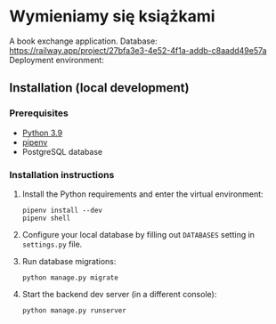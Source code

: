 # Wymieniamy się książkami

A book exchange application.
Database: https://railway.app/project/27bfa3e3-4e52-4f1a-addb-c8aadd49e57a
Deployment environment: 

## Installation (local development)

### Prerequisites

- [Python 3.9](https://www.python.org/)
- [pipenv](https://pipenv.readthedocs.io/en/latest/)
- PostgreSQL database

### Installation instructions

1.  Install the Python requirements and enter the virtual environment:

    ```
    pipenv install --dev
    pipenv shell
    ```

2.  Configure your local database by filling out `DATABASES` setting in `settings.py` file.

3.  Run database migrations:

    ```
    python manage.py migrate
    ```

4.  Start the backend dev server (in a different console):

    ```
    python manage.py runserver
    ```
